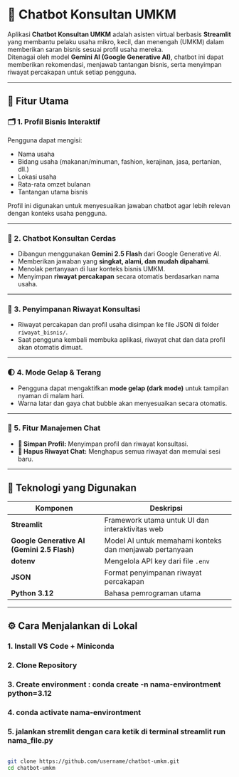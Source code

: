 # 💬 Chatbot Konsultan UMKM

Aplikasi **Chatbot Konsultan UMKM** adalah asisten virtual berbasis **Streamlit** yang membantu pelaku usaha mikro, kecil, dan menengah (UMKM) dalam memberikan saran bisnis sesuai profil usaha mereka.  
Ditenagai oleh model **Gemini AI (Google Generative AI)**, chatbot ini dapat memberikan rekomendasi, menjawab tantangan bisnis, serta menyimpan riwayat percakapan untuk setiap pengguna.

---

## 🚀 Fitur Utama

### 🗂️ 1. Profil Bisnis Interaktif
Pengguna dapat mengisi:
- Nama usaha  
- Bidang usaha (makanan/minuman, fashion, kerajinan, jasa, pertanian, dll.)  
- Lokasi usaha  
- Rata-rata omzet bulanan  
- Tantangan utama bisnis  

Profil ini digunakan untuk menyesuaikan jawaban chatbot agar lebih relevan dengan konteks usaha pengguna.

---

### 💬 2. Chatbot Konsultan Cerdas
- Dibangun menggunakan **Gemini 2.5 Flash** dari Google Generative AI.  
- Memberikan jawaban yang **singkat, alami, dan mudah dipahami**.  
- Menolak pertanyaan di luar konteks bisnis UMKM.  
- Menyimpan **riwayat percakapan** secara otomatis berdasarkan nama usaha.

---

### 💾 3. Penyimpanan Riwayat Konsultasi
- Riwayat percakapan dan profil usaha disimpan ke file JSON di folder `riwayat_bisnis/`.
- Saat pengguna kembali membuka aplikasi, riwayat chat dan data profil akan otomatis dimuat.

---

### 🌓 4. Mode Gelap & Terang
- Pengguna dapat mengaktifkan **mode gelap (dark mode)** untuk tampilan nyaman di malam hari.
- Warna latar dan gaya chat bubble akan menyesuaikan secara otomatis.

---

### 🔄 5. Fitur Manajemen Chat
- **💾 Simpan Profil:** Menyimpan profil dan riwayat konsultasi.
- **🔄 Hapus Riwayat Chat:** Menghapus semua riwayat dan memulai sesi baru.

---

## 🧰 Teknologi yang Digunakan

| Komponen | Deskripsi |
|-----------|------------|
| **Streamlit** | Framework utama untuk UI dan interaktivitas web |
| **Google Generative AI (Gemini 2.5 Flash)** | Model AI untuk memahami konteks dan menjawab pertanyaan |
| **dotenv** | Mengelola API key dari file `.env` |
| **JSON** | Format penyimpanan riwayat percakapan |
| **Python 3.12** | Bahasa pemrograman utama |

---

## ⚙️ Cara Menjalankan di Lokal
### 1. Install VS Code + Miniconda
### 2. Clone Repository
### 3. Create environment : conda create -n nama-environtment python=3.12
### 4. conda activate nama-environtment
### 5. jalankan stremlit dengan cara ketik di terminal streamlit run nama_file.py
```bash

git clone https://github.com/username/chatbot-umkm.git
cd chatbot-umkm
